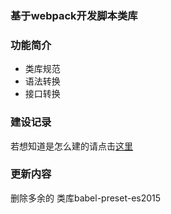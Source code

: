 ### 基于webpack开发脚本类库

### 功能简介

 - 类库规范
 - 语法转换
 - 接口转换

### 建设记录
若想知道是怎么建的请点击[这里](./HISTORY.md)

### 更新内容
删除多余的 类库babel-preset-es2015